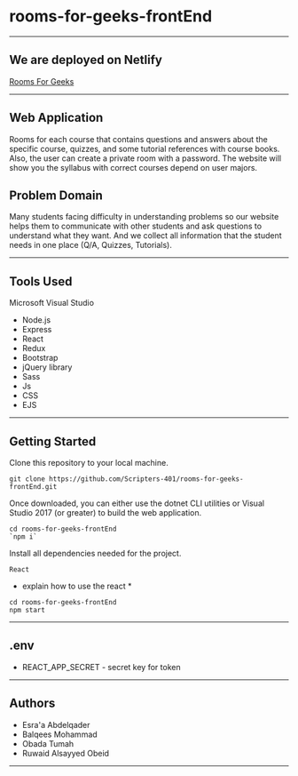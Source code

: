 # rooms-for-geeks-frontEnd

---------------------------------

## We are deployed on Netlify

[Rooms For Geeks](https://rooms-for-geeks.netlify.app/)

---------------------------------

## Web Application

Rooms for each course that contains questions and answers about the specific course, quizzes, and some tutorial references with course books. Also, the user can create a private room with a password. The website will show you the syllabus with correct courses depend on user majors.

## Problem Domain
Many students facing difficulty in understanding problems so our website helps them to communicate with other students and ask questions to understand what they want. And we collect all information that the student needs in one place (Q/A, Quizzes, Tutorials).

---------------------------------

## Tools Used

Microsoft Visual Studio

- Node.js
- Express
- React
- Redux
- Bootstrap
- jQuery library
- Sass
- Js
- CSS
- EJS

---------------------------------

## Getting Started

Clone this repository to your local machine.

```
git clone https://github.com/Scripters-401/rooms-for-geeks-frontEnd.git
```

Once downloaded, you can either use the dotnet CLI utilities or Visual Studio 2017 (or greater) to build the web application.

```
cd rooms-for-geeks-frontEnd
`npm i`
```

Install all dependencies needed for the project.

```
React
```

* explain how to use the react *

```
cd rooms-for-geeks-frontEnd
npm start
```

---------------------------------

<!-- ## Usage

### FrameWork

![Home page wireframe]()
![Sign IN/OUT wireframe]()
![room wireframe]()
![user page wireframe]()
![quiz wireframe]()
![question wireframe]()


### Plan 
![group plan]()
![steps]()

---------------------------

## Data Model

### Overall Project Frontend
![UML]()

------------------------------ -->

<!-- ## Endpoints

- `/signup`  -> Guests
- `/signin`  -> Guests
- `/signout` -> All Users
- `/users`  -> All Users
- `/oauth` -> google OAuth
- `/oauth2`  -> Facebook OAuth
- `/interviewReview` -> All Users
- `/interviewReview/:id` -> user
- `/room` -> All users
- `/room/:id` -> admin
- `/course` -> admin 
- `/course/:id` -> admin
- `/quiz` -> admin
- `/A/:id` -> user
- `/quiz/:id` -> admin
- `/QA/:id` -> admin
- `/user/:id` -> user

------------------------- -->

## .env

* REACT_APP_SECRET - secret key for token

---------------------------

## Authors

- Esra'a Abdelqader
- Balqees Mohammad
- Obada Tumah
- Ruwaid Alsayyed Obeid

------------------------------
